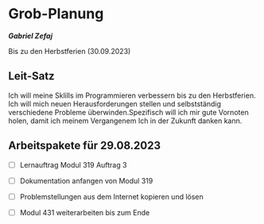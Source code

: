 # Grob-Planung

***Gabriel Zefaj***

Bis zu den Herbstferien (30.09.2023)

## Leit-Satz

Ich will meine Sklills im Programmieren verbessern bis zu den Herbstferien. Ich will mich neuen Herausforderungen stellen und selbstständig verschiedene Probleme überwinden.Spezifisch will ich mir gute Vornoten holen, damit ich meinem Vergangenem Ich in der Zukunft danken kann.

## Arbeitspakete für 29.08.2023




- [ ] Lernauftrag Modul 319 Auftrag 3
- [ ] Dokumentation anfangen von Modul 319
- [ ] Problemstellungen aus dem Internet kopieren und lösen 
- [ ] Modul 431 weiterarbeiten bis zum Ende 

